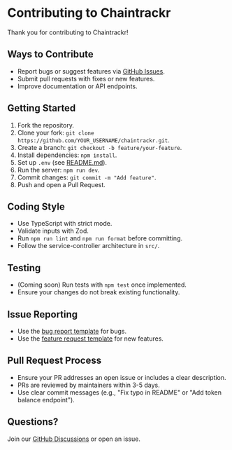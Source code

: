 # Contributing to Chaintrackr

Thank you for contributing to Chaintrackr!

## Ways to Contribute
- Report bugs or suggest features via [GitHub Issues](https://github.com/Mrv3n0m666/chaintrackr/issues).
- Submit pull requests with fixes or new features.
- Improve documentation or API endpoints.

## Getting Started
1. Fork the repository.
2. Clone your fork: `git clone https://github.com/YOUR_USERNAME/chaintrackr.git`.
3. Create a branch: `git checkout -b feature/your-feature`.
4. Install dependencies: `npm install`.
5. Set up `.env` (see [README.md](README.md)).
6. Run the server: `npm run dev`.
7. Commit changes: `git commit -m "Add feature"`.
8. Push and open a Pull Request.

## Coding Style
- Use TypeScript with strict mode.
- Validate inputs with Zod.
- Run `npm run lint` and `npm run format` before committing.
- Follow the service-controller architecture in `src/`.

## Testing
- (Coming soon) Run tests with `npm test` once implemented.
- Ensure your changes do not break existing functionality.

## Issue Reporting
- Use the [bug report template](.github/ISSUE_TEMPLATE/bug_report.md) for bugs.
- Use the [feature request template](.github/ISSUE_TEMPLATE/feature_request.md) for new features.

## Pull Request Process
- Ensure your PR addresses an open issue or includes a clear description.
- PRs are reviewed by maintainers within 3-5 days.
- Use clear commit messages (e.g., "Fix typo in README" or "Add token balance endpoint").

## Questions?
Join our [GitHub Discussions](https://github.com/Mrv3n0m666/chaintrackr/discussions) or open an issue.
